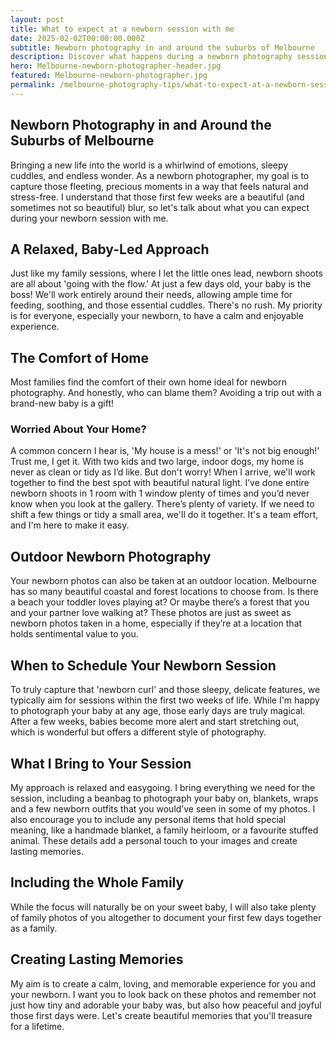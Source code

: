 ```yaml
---
layout: post
title: What to expect at a newborn session with me
date: 2025-02-02T00:00:00.000Z
subtitle: Newborn photography in and around the suburbs of Melbourne
description: Discover what happens during a newborn photography session in Melbourne, how to prepare, and what makes these sessions relaxed and memorable.
hero: Melbourne-newborn-photographer-header.jpg
featured: Melbourne-newborn-photographer.jpg
permalink: /melbourne-photography-tips/what-to-expect-at-a-newborn-session
---
```


## Newborn Photography in and Around the Suburbs of Melbourne

Bringing a new life into the world is a whirlwind of emotions, sleepy cuddles, and endless wonder. As a newborn photographer, my goal is to capture those fleeting, precious moments in a way that feels natural and stress-free. I understand that those first few weeks are a beautiful (and sometimes not so beautiful) blur, so let's talk about what you can expect during your newborn session with me.

## A Relaxed, Baby-Led Approach

Just like my family sessions, where I let the little ones lead, newborn shoots are all about 'going with the flow.' At just a few days old, your baby is the boss! We'll work entirely around their needs, allowing ample time for feeding, soothing, and those essential cuddles. There's no rush. My priority is for everyone, especially your newborn, to have a calm and enjoyable experience.

## The Comfort of Home

Most families find the comfort of their own home ideal for newborn photography. And honestly, who can blame them? Avoiding a trip out with a brand-new baby is a gift!

### Worried About Your Home?

A common concern I hear is, 'My house is a mess!' or 'It's not big enough!' Trust me, I get it. With two kids and two large, indoor dogs, my home is never as clean or tidy as I’d like. But don't worry! When I arrive, we'll work together to find the best spot with beautiful natural light. I’ve done entire newborn shoots in 1 room with 1 window plenty of times and you’d never know when you look at the gallery. There’s plenty of variety. If we need to shift a few things or tidy a small area, we'll do it together. It's a team effort, and I'm here to make it easy.

## Outdoor Newborn Photography

Your newborn photos can also be taken at an outdoor location. Melbourne has so many beautiful coastal and forest locations to choose from. Is there a beach your toddler loves playing at? Or maybe there’s a forest that you and your partner love walking at? These photos are just as sweet as newborn photos taken in a home, especially if they’re at a location that holds sentimental value to you.

## When to Schedule Your Newborn Session

To truly capture that 'newborn curl' and those sleepy, delicate features, we typically aim for sessions within the first two weeks of life. While I'm happy to photograph your baby at any age, those early days are truly magical. After a few weeks, babies become more alert and start stretching out, which is wonderful but offers a different style of photography.

## What I Bring to Your Session

My approach is relaxed and easygoing. I bring everything we need for the session, including a beanbag to photograph your baby on, blankets, wraps and a few newborn outfits that you would’ve seen in some of my photos. I also encourage you to include any personal items that hold special meaning, like a handmade blanket, a family heirloom, or a favourite stuffed animal. These details add a personal touch to your images and create lasting memories.

## Including the Whole Family

While the focus will naturally be on your sweet baby, I will also take plenty of family photos of you altogether to document your first few days together as a family.

## Creating Lasting Memories

My aim is to create a calm, loving, and memorable experience for you and your newborn. I want you to look back on these photos and remember not just how tiny and adorable your baby was, but also how peaceful and joyful those first days were. Let's create beautiful memories that you'll treasure for a lifetime.
